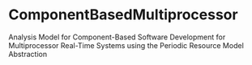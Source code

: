 # ComponentBasedMultiprocessor
Analysis Model for Component-Based Software Development for Multiprocessor Real-Time Systems using the Periodic Resource Model Abstraction
